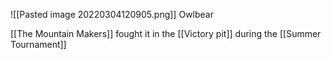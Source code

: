 ![[Pasted image 20220304120905.png]]
Owlbear

[[The Mountain Makers]] fought it in the [[Victory pit]] during the [[Summer Tournament]]

